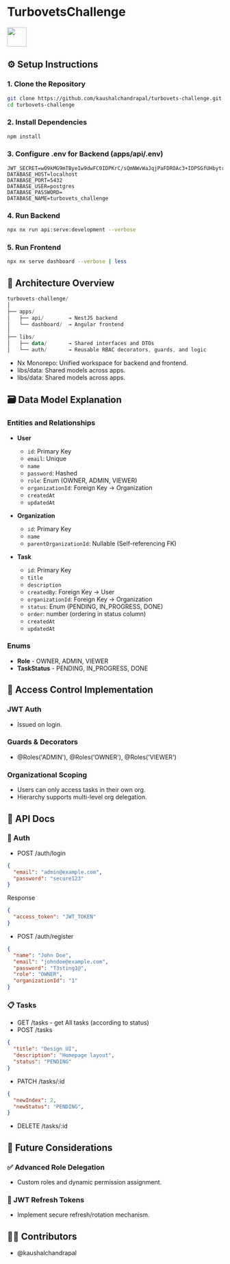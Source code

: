 # TurbovetsChallenge

<a alt="Nx logo" href="https://nx.dev" target="_blank" rel="noreferrer"><img src="https://raw.githubusercontent.com/nrwl/nx/master/images/nx-logo.png" width="45"></a>

## ⚙️ Setup Instructions

### 1. Clone the Repository

```bash
git clone https://github.com/kaushalchandrapal/turbovets-challenge.git
cd turbovets-challenge
```

### 2. Install Dependencies
```bash
npm install
```

### 3. Configure .env for Backend (apps/api/.env)
```env
JWT_SECRET=wO9kMG9mTByeIw9dwFC0IDPKrC/sQmNWvWaJqjPaFDROAc3+IDPSGfUHbytrMSUifYq7Xnp4vbT2A5zmYICl4A==
DATABASE_HOST=localhost
DATABASE_PORT=5432
DATABASE_USER=postgres
DATABASE_PASSWORD=
DATABASE_NAME=turbovets_challenge
```

### 4. Run Backend
```bash
npx nx run api:serve:development --verbose
```

### 5. Run Frontend
```bash
npx nx serve dashboard --verbose | less
```

## 🧱 Architecture Overview
```kotlin
turbovets-challenge/
│
├── apps/
│   ├── api/        → NestJS backend
│   └── dashboard/  → Angular frontend
│
├── libs/
│   ├── data/       → Shared interfaces and DTOs
│   └── auth/       → Reusable RBAC decorators, guards, and logic
```
- Nx Monorepo: Unified workspace for backend and frontend.
- libs/data: Shared models across apps.
- libs/data: Shared models across apps.

## 🗃️ Data Model Explanation
### Entities and Relationships
- **User**
  - `id`: Primary Key
  - `email`: Unique
  - `name`
  - `password`: Hashed
  - `role`: Enum (OWNER, ADMIN, VIEWER)
  - `organizationId`: Foreign Key → Organization
  - `createdAt`
  - `updatedAt`

- **Organization**
  - `id`: Primary Key
  - `name`
  - `parentOrganizationId`: Nullable (Self-referencing FK)
  
- **Task**
  - `id`: Primary Key
  - `title`
  - `description`
  - `createdBy`: Foreign Key → User
  - `organizationId`: Foreign Key → Organization
  - `status`: Enum (PENDING, IN_PROGRESS, DONE)
  - `order`: number (ordering in status column)
  - `createdAt`
  - `updatedAt`

### Enums
 - **Role** - OWNER, ADMIN, VIEWER 
 - **TaskStatus** - PENDING, IN_PROGRESS, DONE 

## 🔐 Access Control Implementation
### JWT Auth
- Issued on login.

### Guards & Decorators
- @Roles('ADMIN'), @Roles('OWNER'), @Roles('VIEWER')

### Organizational Scoping
- Users can only access tasks in their own org.
- Hierarchy supports multi-level org delegation.

## 📡 API Docs
### 🔐 Auth
- POST /auth/login
```json
{
  "email": "admin@example.com",
  "password": "secure123"
}
```

Response
```json
{
  "access_token": "JWT_TOKEN"
}
```

- POST /auth/register
```json
{
  "name": "John Doe",
  "email": "johndoe@example.com",
  "password": "T3sting1@",
  "role": "OWNER",
  "organizationId": "1"
}
```

### 📋 Tasks
- GET /tasks - get All tasks (according to status)
- POST /tasks
```json
{
  "title": "Design UI",
  "description": "Homepage layout",
  "status": "PENDING"
}
```

- PATCH /tasks/:id
```json 
{
  "newIndex": 2,
  "newStatus": "PENDING",
}
```

- DELETE /tasks/:id

## 🔮 Future Considerations
### ✅ Advanced Role Delegation
- Custom roles and dynamic permission assignment.

### 🔁 JWT Refresh Tokens
- Implement secure refresh/rotation mechanism.

## 🧑‍💻 Contributors
- @kaushalchandrapal
